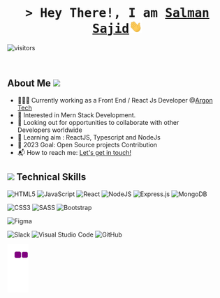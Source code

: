 <!-- Intro Start -->
<h1 align="center">
        <samp>&gt; Hey There!, I am
                <b><a target="_blank" href="https://github.com/salmannnsajid/salmannnsajid">Salman Sajid</a></b><img src="wave.gif" width="30">
        </samp>
</h1>
<!-- Intro End -->

![visitors](https://visitor-badge.glitch.me/badge?page_id=salmannnsajid.salmannnsajid)

<br>

<!-- About Me Start  -->
<h2> About Me <img src="https://media.giphy.com/media/mGcNjsfWAjY5AEZNw6/giphy.gif" width="50">️</h2>

- 👩🏻‍💻 Currently working as a Front End / React Js Developer @[Argon Tech](https://www.linkedin.com/company/argontech/)
- 🧐 Interested in Mern Stack Development.
- 👯 Looking out for opportunities to collaborate with other Developers worldwide
- 🌱 Learning aim : ReactJS, Typescript and NodeJs
- 🎯 2023 Goal: Open Source projects Contribution
- 📬 How to reach me: [Let's get in touch!](https://www.linkedin.com/in/salman-sajid-77297b1ba/)
<!-- About Me End  -->

<!-- Technical Skills Start  -->
<h2><img src="https://media.giphy.com/media/cmCEsJZHYBPels360q/giphy.gif" width="50"> Technical Skills</h2>

![HTML5](https://img.shields.io/badge/html5-%23E34F26.svg?style=for-the-badge&logo=html5&logoColor=white)
![JavaScript](https://img.shields.io/badge/javascript-%23323330.svg?style=for-the-badge&logo=javascript&logoColor=%23F7DF1E)
![React](https://img.shields.io/badge/react-%2320232a.svg?style=for-the-badge&logo=react&logoColor=%2361DAFB)
![NodeJS](https://img.shields.io/badge/node.js-6DA55F?style=for-the-badge&logo=node.js&logoColor=white)
![Express.js](https://img.shields.io/badge/express.js-%23404d59.svg?style=for-the-badge&logo=express&logoColor=%2361DAFB)
![MongoDB](https://img.shields.io/badge/MongoDB-%234ea94b.svg?style=for-the-badge&logo=mongodb&logoColor=white)

![CSS3](https://img.shields.io/badge/css3-%231572B6.svg?style=for-the-badge&logo=css3&logoColor=white)
![SASS](https://img.shields.io/badge/SASS-hotpink.svg?style=for-the-badge&logo=SASS&logoColor=white)
![Bootstrap](https://img.shields.io/badge/Bootstrap-563D7C?style=for-the-badge&logo=bootstrap&logoColor=white)

![Figma](https://img.shields.io/badge/figma-%23F24E1E.svg?style=for-the-badge&logo=figma&logoColor=white)

![Slack](https://img.shields.io/badge/Slack-4A154B?style=for-the-badge&logo=slack&logoColor=white)
![Visual Studio Code](https://img.shields.io/badge/Visual%20Studio%20Code-0078d7.svg?style=for-the-badge&logo=visual-studio-code&logoColor=white)
![GitHub](https://img.shields.io/badge/github-%23121011.svg?style=for-the-badge&logo=github&logoColor=white) <br>

<!-- Technical Skills End  -->

<!-- Snake Gif -->

![snake gif](https://github.com/Esha98/Esha98/blob/output/github-contribution-grid-snake.gif)
